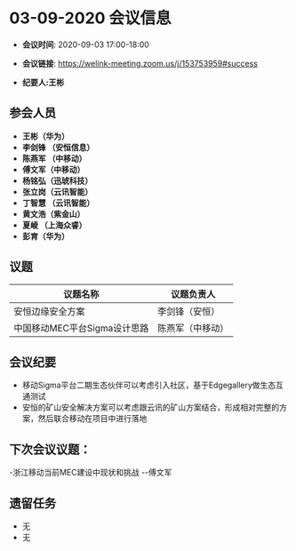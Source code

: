 # 03-09-2020 会议信息  

-  **会议时间**: 2020-09-03  17:00-18:00
-  **会议链接**: https://welink-meeting.zoom.us/j/153753959#success

-  **纪要人:王彬**   

## 参会人员
-  **王彬（华为）** 
-  **李剑锋 （安恒信息）** 
-  **陈燕军 （中移动）** 
-  **傅文军（中移动）**
-  **杨铭弘（迅琥科技）**  
-  **张立岗（云讯智能）**
-  **丁智慧 （云讯智能）**  
-  **黄文浩（紫金山）**  
-  **夏崚 （上海众睿）**  
-  **彭育（华为）**  



## 议题

议题名称 | 议题负责人
---- | ----
安恒边缘安全方案 | 李剑锋（安恒）
中国移动MEC平台Sigma设计思路 |	陈燕军（中移动）


 

## 会议纪要

- 移动Sigma平台二期生态伙伴可以考虑引入社区，基于Edgegallery做生态互通测试
- 安恒的矿山安全解决方案可以考虑跟云讯的矿山方案结合，形成相对完整的方案，然后联合移动在项目中进行落地 


## 下次会议议题：

-浙江移动当前MEC建设中现状和挑战  --傅文军

## 遗留任务
-   无
-   无